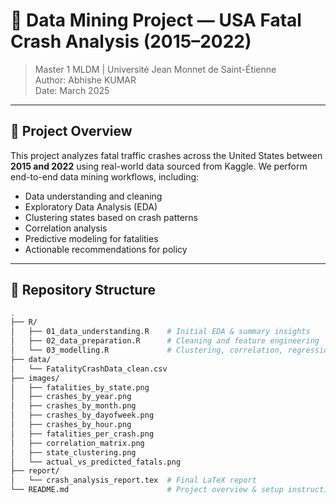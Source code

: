 # 🚗 Data Mining Project — USA Fatal Crash Analysis (2015–2022)

> Master 1 MLDM | Université Jean Monnet de Saint-Étienne  
> Author: Abhishe KUMAR  
> Date: March 2025

---

## 🧠 Project Overview

This project analyzes fatal traffic crashes across the United States between **2015 and 2022** using real-world data sourced from Kaggle. We perform end-to-end data mining workflows, including:

- Data understanding and cleaning  
- Exploratory Data Analysis (EDA)  
- Clustering states based on crash patterns  
- Correlation analysis  
- Predictive modeling for fatalities  
- Actionable recommendations for policy

---

## 📁 Repository Structure

```bash
.
├── R/
│   ├── 01_data_understanding.R    # Initial EDA & summary insights
│   ├── 02_data_preparation.R      # Cleaning and feature engineering
│   └── 03_modelling.R             # Clustering, correlation, regression
├── data/
│   └── FatalityCrashData_clean.csv
├── images/
│   ├── fatalities_by_state.png
│   ├── crashes_by_year.png
│   ├── crashes_by_month.png
│   ├── crashes_by_dayofweek.png
│   ├── crashes_by_hour.png
│   ├── fatalities_per_crash.png
│   ├── correlation_matrix.png
│   ├── state_clustering.png
│   └── actual_vs_predicted_fatals.png
├── report/
│   └── crash_analysis_report.tex  # Final LaTeX report
└── README.md                      # Project overview & setup instructions


